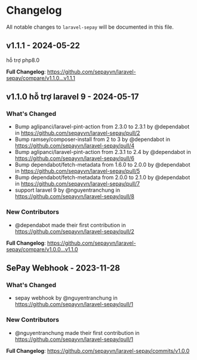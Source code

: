 # Changelog

All notable changes to `laravel-sepay` will be documented in this file.

## v1.1.1 - 2024-05-22

hỗ trợ php8.0

**Full Changelog**: https://github.com/sepayvn/laravel-sepay/compare/v1.1.0...v1.1.1

## v1.1.0 hỗ trợ laravel 9 - 2024-05-17

### What's Changed

* Bump aglipanci/laravel-pint-action from 2.3.0 to 2.3.1 by @dependabot in https://github.com/sepayvn/laravel-sepay/pull/2
* Bump ramsey/composer-install from 2 to 3 by @dependabot in https://github.com/sepayvn/laravel-sepay/pull/4
* Bump aglipanci/laravel-pint-action from 2.3.1 to 2.4 by @dependabot in https://github.com/sepayvn/laravel-sepay/pull/6
* Bump dependabot/fetch-metadata from 1.6.0 to 2.0.0 by @dependabot in https://github.com/sepayvn/laravel-sepay/pull/5
* Bump dependabot/fetch-metadata from 2.0.0 to 2.1.0 by @dependabot in https://github.com/sepayvn/laravel-sepay/pull/7
* support laravel 9 by @nguyentranchung in https://github.com/sepayvn/laravel-sepay/pull/8

### New Contributors

* @dependabot made their first contribution in https://github.com/sepayvn/laravel-sepay/pull/2

**Full Changelog**: https://github.com/sepayvn/laravel-sepay/compare/v1.0.0...v1.1.0

## SePay Webhook - 2023-11-28

### What's Changed

* sepay webhook by @nguyentranchung in https://github.com/sepayvn/laravel-sepay/pull/1

### New Contributors

* @nguyentranchung made their first contribution in https://github.com/sepayvn/laravel-sepay/pull/1

**Full Changelog**: https://github.com/sepayvn/laravel-sepay/commits/v1.0.0
